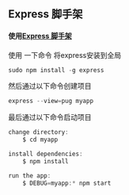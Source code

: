 ## Express 脚手架

#### 使用[Express 脚手架](http://www.expressjs.com.cn/starter/generator.html)

使用 一下命令 将express安装到全局

```js
sudo npm install -g express
```

然后通过以下命令创建项目

```js
express --view=pug myapp
```

最后通过以下命令启动项目

```js
change directory:
	$ cd myapp

install dependencies:
	$ npm install

run the app:
	$ DEBUG=myapp:* npm start
```